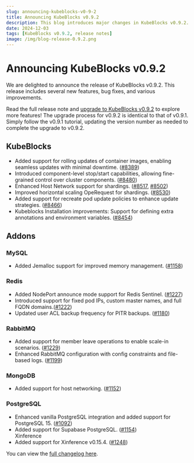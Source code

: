 ```yaml
---
slug: announcing-kubeblocks-v0-9-2
title: Announcing KubeBlocks v0.9.2
description: This blog introduces major changes in KubeBlocks v0.9.2.
date: 2024-12-03
tags: [KubeBlocks v0.9.2, release notes]
image: /img/blog-release-0.9.2.png
---
```


# Announcing KubeBlocks v0.9.2

We are delighted to announce the release of KubeBlocks v0.9.2. This release includes several new features, bug fixes, and various improvements.

Read the full release note and [upgrade to KubeBlocks v0.9.2](https://kubeblocks.io/docs/release-0.9/user_docs/upgrade/upgrade-with-kbcli/upgrade-kubeblocks-to-0.9.1) to explore more features! The upgrade process for v0.9.2 is identical to that of v0.9.1. Simply follow the v0.9.1 tutorial, updating the version number as needed to complete the upgrade to v0.9.2.

## KubeBlocks

- Added support for rolling updates of container images, enabling seamless updates with minimal downtime. ([#8389](https://github.com/apecloud/kubeblocks/pull/8389))  
- Introduced component-level stop/start capabilities, allowing fine-grained control over cluster components. ([#8480](https://github.com/apecloud/kubeblocks/pull/8480))  
- Enhanced  Host Network support for shardings. ([#8517](https://github.com/apecloud/kubeblocks/pull/8517), [#8502](https://github.com/apecloud/kubeblocks/pull/8502))  
- Improved horizontal scaling OpeRequest for shardings. ([#8530](https://github.com/apecloud/kubeblocks/pull/8530))  
- Added support for recreate pod update policies to enhance update strategies. ([#8466](https://github.com/apecloud/kubeblocks/pull/8466))  
- Kubeblocks Installation improvements: Support for defining extra annotations and environment variables. ([#8454](https://github.com/apecloud/kubeblocks/pull/8454))

## Addons

### MySQL

- Added Jemalloc support for improved memory management. ([#1158](https://github.com/apecloud/kubeblocks-addons/pull/1158))

### Redis

- Added NodePort announce mode support for Redis Sentinel. ([#1227](https://github.com/apecloud/kubeblocks-addons/pull/1227))
- Introduced support for fixed pod IPs, custom master names, and full FQDN domains.([#1222](https://github.com/apecloud/kubeblocks-addons/pull/1222))  
- Updated user ACL backup frequency for PITR backups. ([#1180](https://github.com/apecloud/kubeblocks-addons/pull/1180))  

### RabbitMQ

- Added support for member leave operations to enable scale-in scenarios.  ([#1229](https://github.com/apecloud/kubeblocks-addons/pull/1229))  
- Enhanced RabbitMQ configuration with config constraints and file-based logs. ([#1199](https://github.com/apecloud/kubeblocks-addons/pull/1199))  

### MongoDB

- Added support for host networking. ([#1152](https://github.com/apecloud/kubeblocks-addons/pull/1152))  

### PostgreSQL

- Enhanced vanilla PostgreSQL integration and added support for PostgreSQL 15. ([#1092](https://github.com/apecloud/kubeblocks-addons/pull/1092))  
- Added support for Supabase PostgreSQL. ([#1154](https://github.com/apecloud/kubeblocks-addons/pull/1154))  
Xinference
- Added support for Xinference v0.15.4. ([#1248](https://github.com/apecloud/kubeblocks-addons/pull/1248))

You can view the [full changelog here](https://github.com/apecloud/kubeblocks/compare/v0.9.1...v0.9.2).